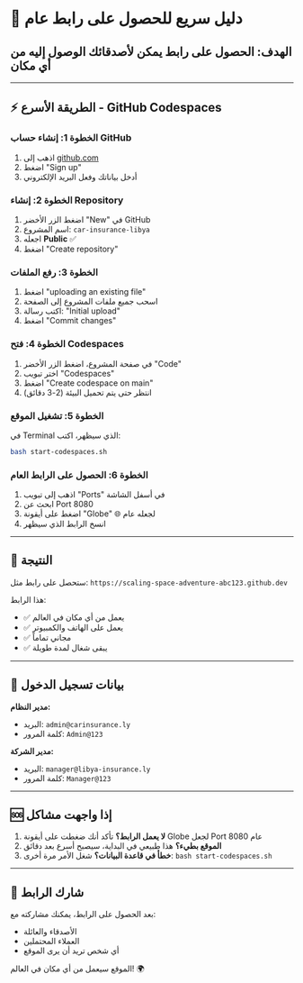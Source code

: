 # 🚀 دليل سريع للحصول على رابط عام

## الهدف: الحصول على رابط يمكن لأصدقائك الوصول إليه من أي مكان

---

## ⚡ الطريقة الأسرع - GitHub Codespaces

### الخطوة 1: إنشاء حساب GitHub
1. اذهب إلى [github.com](https://github.com)
2. اضغط "Sign up" 
3. أدخل بياناتك وفعل البريد الإلكتروني

### الخطوة 2: إنشاء Repository
1. اضغط الزر الأخضر "New" في GitHub
2. اسم المشروع: `car-insurance-libya`
3. اجعله **Public** ✅
4. اضغط "Create repository"

### الخطوة 3: رفع الملفات
1. اضغط "uploading an existing file"
2. اسحب جميع ملفات المشروع إلى الصفحة
3. اكتب رسالة: "Initial upload"
4. اضغط "Commit changes"

### الخطوة 4: فتح Codespaces
1. في صفحة المشروع، اضغط الزر الأخضر "Code"
2. اختر تبويب "Codespaces"
3. اضغط "Create codespace on main"
4. انتظر حتى يتم تحميل البيئة (2-3 دقائق)

### الخطوة 5: تشغيل الموقع
في Terminal الذي سيظهر، اكتب:
```bash
bash start-codespaces.sh
```

### الخطوة 6: الحصول على الرابط العام
1. اذهب إلى تبويب "Ports" في أسفل الشاشة
2. ابحث عن Port 8080
3. اضغط على أيقونة "Globe" 🌐 لجعله عام
4. انسخ الرابط الذي سيظهر

---

## 🎯 النتيجة

ستحصل على رابط مثل:
`https://scaling-space-adventure-abc123.github.dev`

هذا الرابط:
- ✅ يعمل من أي مكان في العالم
- ✅ يعمل على الهاتف والكمبيوتر
- ✅ مجاني تماماً
- ✅ يبقى شغال لمدة طويلة

---

## 🔐 بيانات تسجيل الدخول

**مدير النظام:**
- البريد: `admin@carinsurance.ly`
- كلمة المرور: `Admin@123`

**مدير الشركة:**
- البريد: `manager@libya-insurance.ly`
- كلمة المرور: `Manager@123`

---

## 🆘 إذا واجهت مشاكل

1. **لا يعمل الرابط؟** تأكد أنك ضغطت على أيقونة Globe لجعل Port 8080 عام
2. **الموقع بطيء؟** هذا طبيعي في البداية، سيصبح أسرع بعد دقائق
3. **خطأ في قاعدة البيانات؟** شغل الأمر مرة أخرى: `bash start-codespaces.sh`

---

## 📱 شارك الرابط

بعد الحصول على الرابط، يمكنك مشاركته مع:
- الأصدقاء والعائلة
- العملاء المحتملين
- أي شخص تريد أن يرى الموقع

الموقع سيعمل من أي مكان في العالم! 🌍
